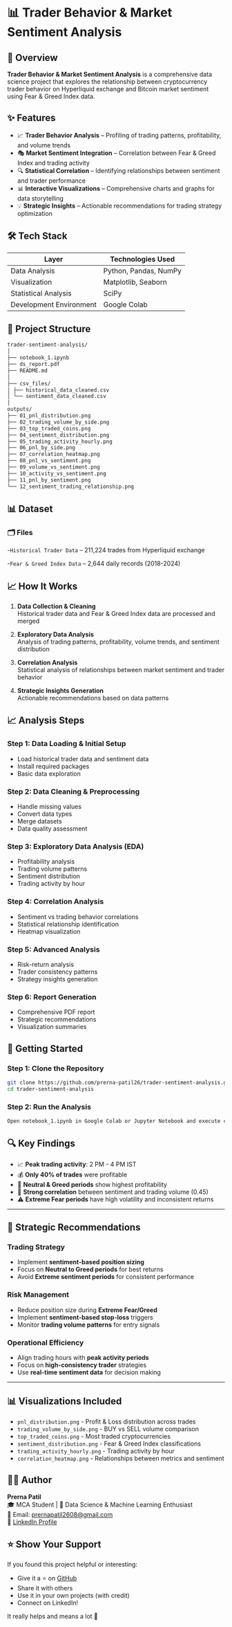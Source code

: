 # 📊 Trader Behavior & Market Sentiment Analysis

## 🚀 Overview

**Trader Behavior & Market Sentiment Analysis** is a comprehensive data science project that explores the relationship between cryptocurrency trader behavior on Hyperliquid exchange and Bitcoin market sentiment using Fear & Greed Index data.


## ✨ Features

- 📈 **Trader Behavior Analysis** – Profiling of trading patterns, profitability, and volume trends
- 🎭 **Market Sentiment Integration** – Correlation between Fear & Greed Index and trading activity
- 🔍 **Statistical Correlation** – Identifying relationships between sentiment and trader performance
- 📊 **Interactive Visualizations** – Comprehensive charts and graphs for data storytelling
- 💡 **Strategic Insights** – Actionable recommendations for trading strategy optimization
  

## 🛠 Tech Stack

| Layer | Technologies Used |
|-------|-------------------|
| Data Analysis | Python, Pandas, NumPy |
| Visualization | Matplotlib, Seaborn |
| Statistical Analysis | SciPy |
| Development Environment | Google Colab |


## 📂 Project Structure
```bash
trader-sentiment-analysis/
│
├── notebook_1.ipynb
├── ds_report.pdf
├── README.md
│
├── csv_files/
│ ├── historical_data_cleaned.csv
│ └── sentiment_data_cleaned.csv
│
outputs/
├── 01_pnl_distribution.png
├── 02_trading_volume_by_side.png
├── 03_top_traded_coins.png
├── 04_sentiment_distribution.png
├── 05_trading_activity_hourly.png
├── 06_pnl_by_side.png
├── 07_correlation_heatmap.png
├── 08_pnl_vs_sentiment.png
├── 09_volume_vs_sentiment.png
├── 10_activity_vs_sentiment.png
├── 11_pnl_by_sentiment.png
└── 12_sentiment_trading_relationship.png

```

## 📊 Dataset

### 🗂 Files
-`Historical Trader Data` – 211,224 trades from Hyperliquid exchange

-`Fear & Greed Index Data` – 2,644 daily records (2018-2024)


## 📈 How It Works

1. **Data Collection & Cleaning**  
   Historical trader data and Fear & Greed Index data are processed and merged

2. **Exploratory Data Analysis**  
   Analysis of trading patterns, profitability, volume trends, and sentiment distribution

3. **Correlation Analysis**  
   Statistical analysis of relationships between market sentiment and trader behavior

4. **Strategic Insights Generation**  
   Actionable recommendations based on data patterns




## 📈 Analysis Steps

### Step 1: Data Loading & Initial Setup
- Load historical trader data and sentiment data
- Install required packages
- Basic data exploration

### Step 2: Data Cleaning & Preprocessing
- Handle missing values
- Convert data types
- Merge datasets
- Data quality assessment

### Step 3: Exploratory Data Analysis (EDA)
- Profitability analysis
- Trading volume patterns
- Sentiment distribution
- Trading activity by hour

### Step 4: Correlation Analysis
- Sentiment vs trading behavior correlations
- Statistical relationship identification
- Heatmap visualization

### Step 5: Advanced Analysis
- Risk-return analysis
- Trader consistency patterns
- Strategy insights generation

### Step 6: Report Generation
- Comprehensive PDF report
- Strategic recommendations
- Visualization summaries
  

## 🏁 Getting Started

###  Step 1: Clone the Repository

```bash
git clone https://github.com/prerna-patil26/trader-sentiment-analysis.git
cd trader-sentiment-analysis

```

### Step 2: Run the Analysis

```bash
Open notebook_1.ipynb in Google Colab or Jupyter Notebook and execute cells sequentially.

```

## 🔍 Key Findings

- 📈 **Peak trading activity**: 2 PM - 4 PM IST
- 💰 **Only 40% of trades** were profitable
- 🎯 **Neutral & Greed periods** show highest profitability
- 🔗 **Strong correlation** between sentiment and trading volume (0.45)
- ⚠️ **Extreme Fear periods** have high volatility and inconsistent returns

---

## 🚀 Strategic Recommendations

### Trading Strategy
- Implement **sentiment-based position sizing**
- Focus on **Neutral to Greed periods** for best returns
- Avoid **Extreme sentiment periods** for consistent performance

### Risk Management
- Reduce position size during **Extreme Fear/Greed**
- Implement **sentiment-based stop-loss** triggers
- Monitor **trading volume patterns** for entry signals

### Operational Efficiency
- Align trading hours with **peak activity periods**
- Focus on **high-consistency trader** strategies
- Use **real-time sentiment data** for decision making

---

## 📊 Visualizations Included

- `pnl_distribution.png` - Profit & Loss distribution across trades
- `trading_volume_by_side.png` - BUY vs SELL volume comparison
- `top_traded_coins.png` - Most traded cryptocurrencies
- `sentiment_distribution.png` - Fear & Greed Index classifications
- `trading_activity_hourly.png` - Trading activity by hour
- `correlation_heatmap.png` - Relationships between metrics and sentiment


## 👩‍💻 Author

**Prerna Patil**  
🎓 MCA Student | 🤖 Data Science & Machine Learning Enthusiast  
📧 Email: [prernapatil2608@gmail.com](mailto:prernapatil2608@gmail.com)  
🔗 [LinkedIn Profile](#) <!-- Replace with your actual LinkedIn profile link -->


## ⭐ Show Your Support

If you found this project helpful or interesting:

- Give it a ⭐ on [GitHub](https://github.com/prerna-patil26/fake-news-detection)  
- Share it with others  
- Use it in your own projects (with credit)  
- Connect on LinkedIn!

It really helps and means a lot 🙌
